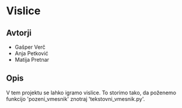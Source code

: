 # Vislice

## Avtorji

* Gašper Verč
* Anja Petković
* Matija Pretnar

## Opis

V tem projektu se lahko igramo vislice.
To storimo tako, da poženemo funkcijo 'pozeni_vmesnik' znotraj 'tekstovni_vmesnik.py'.
